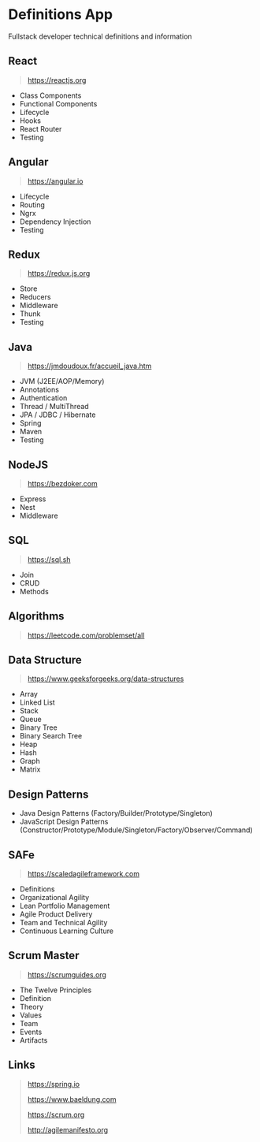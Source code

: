 # Definitions App
Fullstack developer technical definitions and information

## React
> https://reactjs.org
* Class Components
* Functional Components
* Lifecycle
* Hooks
* React Router 
* Testing 

## Angular
> https://angular.io
* Lifecycle
* Routing
* Ngrx
* Dependency Injection
* Testing

## Redux
> https://redux.js.org
* Store
* Reducers
* Middleware
* Thunk
* Testing

## Java
> https://jmdoudoux.fr/accueil_java.htm
* JVM (J2EE/AOP/Memory)
* Annotations
* Authentication
* Thread / MultiThread
* JPA / JDBC / Hibernate
* Spring
* Maven
* Testing

## NodeJS
> https://bezdoker.com
* Express
* Nest
* Middleware

## SQL
> https://sql.sh
* Join
* CRUD
* Methods

## Algorithms
> https://leetcode.com/problemset/all

## Data Structure
> https://www.geeksforgeeks.org/data-structures
* Array
* Linked List
* Stack
* Queue
* Binary Tree
* Binary Search Tree
* Heap
* Hash
* Graph
* Matrix

## Design Patterns
* Java Design Patterns (Factory/Builder/Prototype/Singleton)
* JavaScript Design Patterns (Constructor/Prototype/Module/Singleton/Factory/Observer/Command)

## SAFe
> https://scaledagileframework.com
* Definitions
* Organizational Agility
* Lean Portfolio Management
* Agile Product Delivery
* Team and Technical Agility
* Continuous Learning Culture

## Scrum Master
> https://scrumguides.org
* The Twelve Principles
* Definition
* Theory
* Values
* Team
* Events
* Artifacts

## Links
> https://spring.io
>
> https://www.baeldung.com
> 
> https://scrum.org
>
> http://agilemanifesto.org
